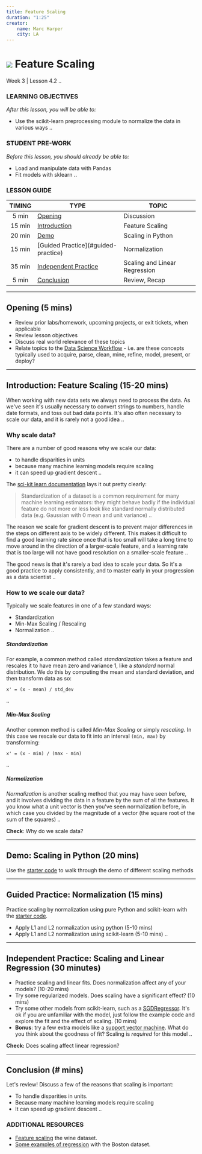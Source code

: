 ```yaml
---
title: Feature Scaling
duration: "1:25"
creator:
    name: Marc Harper
    city: LA
---
```


# ![](https://ga-dash.s3.amazonaws.com/production/assets/logo-9f88ae6c9c3871690e33280fcf557f33.png) Feature Scaling
Week 3 | Lesson 4.2 ..

### LEARNING OBJECTIVES
*After this lesson, you will be able to:*
- Use the scikit-learn preprocessing module to normalize the data in various ways ..

### STUDENT PRE-WORK
*Before this lesson, you should already be able to:*
- Load and manipulate data with Pandas
- Fit models with sklearn ..

### LESSON GUIDE
| TIMING  | TYPE  | TOPIC  |
|:-:|---|---|
| 5 min  | [Opening](#opening)  | Discussion  |
| 15 min  | [Introduction](#introduction)   | Feature Scaling  |
| 20 min  | [Demo](#demo)  | Scaling in Python  |
| 15 min  | [Guided Practice](#guided-practice<a name="opening"></a>)  | Normalization  |
| 35 min  | [Independent Practice](#ind-practice)  | Scaling and Linear Regression |
| 5 min  | [Conclusion](#conclusion)  | Review, Recap |

---

<a name="opening"></a>
## Opening (5 mins)
- Review prior labs/homework, upcoming projects, or exit tickets, when applicable
- Review lesson objectives
- Discuss real world relevance of these topics
- Relate topics to the [Data Science Workflow](https://drive.google.com/file/d/0Bx2SHQGVqWasOGY4dE95OFVvZjQ/view?usp=sharing) - i.e. are these concepts typically used to acquire, parse, clean, mine, refine, model, present, or deploy?

---

<a name="introduction"></a>
## Introduction: Feature Scaling (15-20 mins)

When working with new data sets we always need to process the data. As we've
seen it's usually necessary to convert strings to numbers, handle date formats,
and toss out bad data points. It's also often necessary to scale our data, and
it is rarely not a good idea ..

### Why scale data?

There are a number of good reasons why we scale our data:
* to handle disparities in units
* because many machine learning models require scaling
* it can speed up gradient descent ..

The [sci-kit learn documentation](http://scikit-learn.org/stable/modules/generated/sklearn.preprocessing.StandardScaler.html) lays it out pretty clearly:

> Standardization of a dataset is a common requirement for many machine learning estimators: they might behave badly if the individual feature do not more or less look like standard normally distributed data (e.g. Gaussian with 0 mean and unit variance) ..

The reason we scale for gradient descent is to prevent major differences in the
steps on different axis to be widely different. This makes it difficult to
find a good learning rate since once that is too small will take a long time
to move around in the direction of a larger-scale feature, and a learning rate
that is too large will not have good resolution on a smaller-scale feature ..

The good news is that it's rarely a bad idea to scale your data. So it's a good
practice to apply consistently, and to master early in your progression as a
data scientist ..

### How to we scale our data?

Typically we scale features in one of a few standard ways:
- Standardization
- Min-Max Scaling / Rescaling
- Normalization ..

##### Standardization

For example, a common method called _standardization_ takes a feature and rescales it to
have mean zero and variance 1, like a _standard_ normal distribution. We do this
by computing the mean and standard deviation, and then transform data as so:

```
x' = (x - mean) / std_dev
```
 ..

##### Min-Max Scaling

Another common method is called _Min-Max Scaling_ or simply _rescaling_. In this
case we rescale our data to fit into an interval `(min, max)` by transforming:

```
x' = (x - min) / (max - min)
```
 ..

##### Normalization

_Normalization_ is another scaling method that you may have seen before, and it
involves dividing the data in a feature by the sum of all the features. It you
know what a unit vector is then you've seen normalization before, in which
case you divided by the magnitude of a vector (the square root of the sum of
the squares) ..

**Check**: Why do we scale data?

---

<a name="demo"></a>
## Demo: Scaling in Python (20 mins)

Use the [starter code](./code/starter-code/Feature-Scaling-Starter.ipynb) to walk through the demo
of different scaling methods

---

<a name="guided-practice"></a>
## Guided Practice: Normalization (15 mins)

Practice scaling by normalization using pure Python and scikit-learn with the
[starter code](./code/starter-code/Feature-Scaling-Starter.ipynb).
- Apply L1 and L2 normalization using python (5-10 mins)
- Apply L1 and L2 normalization using scikit-learn (5-10 mins) ..

---

<a name="ind-practice"></a>
## Independent Practice: Scaling and Linear Regression (30 minutes)

- Practice scaling and linear fits. Does normalization affect any of your models? (10-20 mins)
- Try some regularized models. Does scaling have a significant effect? (10 mins)
- Try some other models from scikit-learn, such as a [SGDRegressor](http://scikit-learn.org/stable/modules/generated/sklearn.linear_model.SGDRegressor.html).
It's ok if you are unfamiliar with the model, just follow the example code
and explore the fit and the effect of scaling. (10 mins)
- **Bonus**: try a few extra models like a [support vector machine](http://scikit-learn.org/stable/auto_examples/svm/plot_svm_regression.html). What do you think
about the goodness of fit? Scaling is _required_ for this model ..


**Check:** Does scaling affect linear regression?

---

<a name="conclusion"></a>
## Conclusion (# mins)
Let's review! Discuss a few of the reasons that scaling is important:

- To handle disparities in units.
- Because many machine learning models require scaling
- It can speed up gradient descent ..


### ADDITIONAL RESOURCES

- [Feature scaling](http://sebastianraschka.com/Articles/2014_about_feature_scaling.html#z-score-standardization-or-min-max-scaling)
the wine dataset.
- [Some examples of regression](http://facweb.cs.depaul.edu/mobasher/classes/CSC478/Notes/IPython%20Notebook%20-%20Regression.html) with the Boston dataset.
